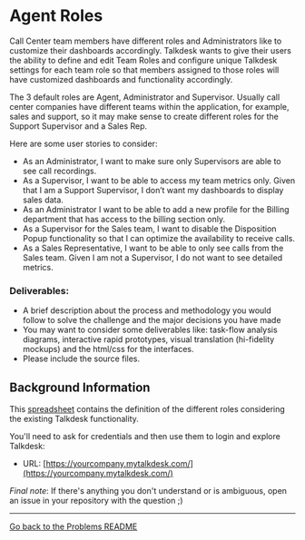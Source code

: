 # Agent Roles

Call Center team members have different roles and Administrators like to customize their dashboards accordingly. Talkdesk wants to give their users the ability to define and edit Team Roles and configure unique Talkdesk settings for each team role so that members assigned to those roles will have customized dashboards and functionality accordingly.

The 3 default roles are Agent, Administrator and Supervisor. Usually call center companies have different teams within the application, for example, sales and support, so it may make sense to create different roles for the Support Supervisor and a Sales Rep.

Here are some user stories to consider:
- As an Administrator, I want to make sure only Supervisors are able to see call recordings.
- As a Supervisor, I want to be able to access my team metrics only. Given that I am a Support Supervisor, I don’t want my dashboards to display sales data.
- As an Administrator I want to be able to add a new profile for the Billing department that has access to the billing section only.
- As a Supervisor for the Sales team, I want to disable the Disposition Popup functionality so that I can optimize the availability to receive calls.
- As a Sales Representative, I want to be able to only see calls from the Sales team. Given I am not a Supervisor, I do not want to see detailed metrics.

### Deliverables:
- A brief description about the process and methodology you would follow to solve the challenge and the major decisions you have made
- You may want to consider some deliverables like: task-flow analysis diagrams, interactive rapid prototypes, visual translation (hi-fidelity mockups) and the html/css for the interfaces.
- Please include the source files.

## Background Information

This [spreadsheet](https://docs.google.com/spreadsheets/d/1zhOV1VNU66MpHf2zOruxc90Od7p0lMc3yTkrqvmmceQ/edit?usp=sharing) contains the definition of the different roles considering the existing Talkdesk functionality.

You'll need to ask for credentials and then use them to login and explore Talkdesk:

- URL: [https://yourcompany.mytalkdesk.com/](https://yourcompany.mytalkdesk.com/)

*Final note*: If there's anything you don't understand or is ambiguous, open an issue in your repository with the question ;)

---

[Go back to the Problems README](README.md)
